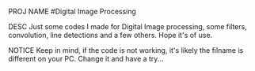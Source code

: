 PROJ NAME
#Digital Image Processing

DESC
Just some codes I made for Digital Image processing, some filters, convolution, line detections and a few others. Hope it's of use.

NOTICE
Keep in mind, if the code is not working, it's likely the filname is different on your PC. Change it and have a try...
